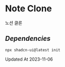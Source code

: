 # Note Clone

노션 클론

## **_Dependencies_**

```
npx shadcn-ui@latest init
```

Updated At 2023-11-06